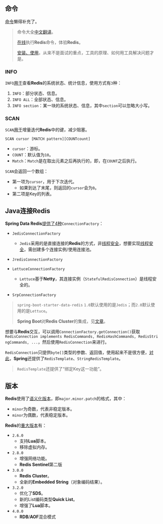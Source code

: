 ## 命令

[命令](https://redis.io/commands)懒得补充了。

> 命令大全[中文翻译](http://doc.redisfans.com/)。
>
> [在线](https://try.redis.io/)执行**Redis**命令，体验**Redis**。
>
> [安装、使用](https://www.cnblogs.com/edisonfeng/p/3571870.html)，从来不是面试的重点，工具的原理、如何用工具解决问题才是。

### INFO

`INFO`[用于](https://www.modb.pro/db/55802)查看**Redis**的系统状态、统计信息，使用方式有`3`种：

1. `INFO`：部分状态、信息。
2. `INFO ALL`：全部状态、信息。
3. `INFO section`：某一块的系统状态、信息，其中`section`可以忽略大小写。

### SCAN

`SCAN`[用于](https://segmentfault.com/a/1190000022299817)增量迭代**Redis**中的键，减少阻塞。

`SCAN cursor [MATCH pattern][COUNTcount]`

- `cursor`：游标。
- `COUNT`：默认值为`10`。
- `Match`：`Match`是在取出元素之后再执行的，即，在`COUNT`之后执行。

`SCAN`会返回一个数组：

- 第一项为`cursor`，用于下次迭代。
  - 如果到达了末尾，则返回的`cursor`会为`0`。
- 第二项是Key的列表。



## Java连接Redis

**Spring Data Redis**[提供了4种](https://potoyang.gitbook.io/spring-in-action-v4/untitled-6/untitled-1/untitled-2)`ConnectionFactory`：

- `JedisConnectionFactory`
  - `Jedis`采用的是直接连接的**Redis**的方式，非<u>线程安全</u>，想要实现<u>线程安全</u>，需创建多个连接实例/使用连接池。

- `JredisConnectionFactory`
- `LettuceConnectionFactory`
  - `Lettuce`基于**Netty**，其连接实例（`StatefulRedisConnection`）是线程安全的。

- `SrpConnectionFactory`

> `spring-boot-starter-data-redis` `1.0`默认使用的是`Jedis`；而`2.0`默认使用的是`Lettuce`。
>
> **Spring Boot**对**Redis Cluster**的集成，见[文章](https://blog.csdn.net/u011047968/article/details/112130406)。

想要与**Redis**交互，可以调用`ConnectionFactory.getConnection()`获取`RedisConnection implements RedisCommands, RedisHashCommands, RedisStringCommands, ...`，然后使用`RedisConnection`来进行。

`RedisConnection`只提供`byte[]`类型的参数、返回值，使用起来不是很方便，[对此](https://potoyang.gitbook.io/spring-in-action-v4/untitled-6/untitled-1/12.3.2-shi-yong-redis-template)，**Spring**还提供了`RedisTemplate`、`StringRedisTemplate`。

> `RedisTemplate`还提供了“绑定Key这一功能”。



## 版本

**Redis**使用了[语义化版本](https://zhuanlan.zhihu.com/p/424937397)，即`major.minor.patch`的格式，其中：

- `minor`为奇数，代表非稳定版本。
- `minor`为偶数，代表稳定版本。

**Redis**的[重大版本](https://www.cnblogs.com/yangmingxianshen/p/8043851.html)有：

- `2.6.0`
  - 支持**Lua**脚本。
  - 移除虚拟内存。
- `2.8.0`
  - 增强网络功能。
  - **Redis Sentinel**第二版
- `3.0.0`
  - **Redis Cluster**。
  - 全新的**Embedded String**（对象编码结果）。
- `3.2.0`
  - 优化了**SDS**。
  - 新的List编码类型**Quick List**。
  - 增强了**Lua**脚本。
- `4.0.0`
  - **RDB**/**AOF**混合模式